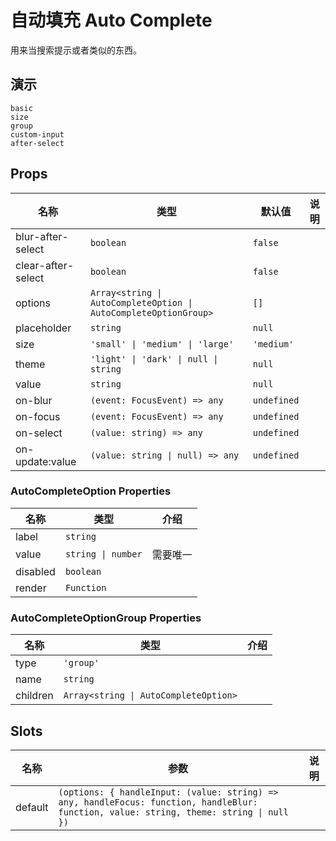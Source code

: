 # 自动填充 Auto Complete
用来当搜索提示或者类似的东西。
## 演示
```demo
basic
size
group
custom-input
after-select
```

## Props
|名称|类型|默认值|说明|
|-|-|-|-|
|blur-after-select|`boolean`|`false`||
|clear-after-select|`boolean`|`false`||
|options|`Array<string \| AutoCompleteOption \| AutoCompleteOptionGroup>`|`[]`||
|placeholder|`string`|`null`||
|size|`'small' \| 'medium' \| 'large'`|`'medium'`||
|theme|`'light' \| 'dark' \| null \| string`|`null`||
|value|`string`|`null`||
|on-blur|`(event: FocusEvent) => any`|`undefined`||
|on-focus|`(event: FocusEvent) => any`|`undefined`||
|on-select|`(value: string) => any`|`undefined`||
|on-update:value|`(value: string \| null) => any`|`undefined`||

### AutoCompleteOption Properties
|名称|类型|介绍|
|-|-|-|
|label|`string`||
|value|`string \| number`|需要唯一|
|disabled|`boolean`||
|render|`Function`||

### AutoCompleteOptionGroup Properties
|名称|类型|介绍|
|-|-|-|
|type|`'group'`||
|name|`string`||
|children|`Array<string \| AutoCompleteOption>`||

## Slots
|名称|参数|说明|
|-|-|-|
|default|`(options: { handleInput: (value: string) => any, handleFocus: function, handleBlur: function, value: string, theme: string \| null })`||

